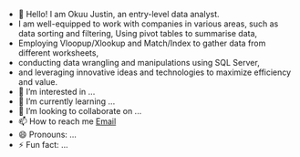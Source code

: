 - 👋 Hello! I am Okuu Justin, an entry-level data analyst.
- I am well-equipped to work with companies in various areas, such as data sorting and filtering, Using pivot tables to summarise data,
- Employing Vloopup/Xlookup and Match/Index to gather data from different worksheets,
- conducting data wrangling and manipulations using SQL Server,
- and leveraging innovative ideas and technologies to maximize efficiency and value.
- 👀 I’m interested in ...
- 🌱 I’m currently learning ...
- 💞️ I’m looking to collaborate on ...
- 📫 How to reach me [Email](chidozieokuu@gamil.com)
- 😄 Pronouns: ...
- ⚡ Fun fact: ...

<!---
okuujustin/okuujustin is a ✨ special ✨ repository because its `README.md` (this file) appears on your GitHub profile.
You can click the Preview link to take a look at your changes.
--->
